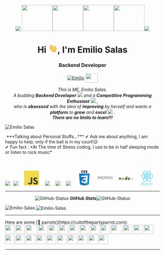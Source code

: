 <p align="center">
   <a href="#" ><img src="https://media.giphy.com/media/10Bb1Bq7BMi9Co/giphy.gif" width="100"/></a>
   <a href="#" ><img src="https://media.giphy.com/media/10Bb1Bq7BMi9Co/giphy.gif" width="100" height="85 /></a>
      <a href="#" ><img src="https://media.giphy.com/media/10Bb1Bq7BMi9Co/giphy.gif" width="100" height="85 /></a>
      <a href="#" ><img src="https://media.giphy.com/media/10Bb1Bq7BMi9Co/giphy.gif" width="100" height="85 /></a>
      <a href="#" ><img src="https://media.giphy.com/media/10Bb1Bq7BMi9Co/giphy.gif" width="100" height="85 /></a>
      <a href="#" ><img src="https://media.giphy.com/media/10Bb1Bq7BMi9Co/giphy.gif" width="100" /></a>
</p>
<h1 align="center">Hi <img src="https://raw.githubusercontent.com/ABSphreak/ABSphreak/master/gifs/Hi.gif" width="30px">, I'm Emilio Salas</h1>
<h3 align="center">Backend Developer</h3>
<p align="center">
   <a href="https://www.linkedin.com/in/emiliosalasviveros/" target="blank"><img align="center" src="https://img.icons8.com/ios-filled/50/4a90e2/linkedin.png" alt="Emilio" height="30" width="40" /></a>
   <a href = "mailto: emiliosalas54@gmail.com"><img align="center" src="https://img.icons8.com/color/48/4a90e2/send-mass-email.png" height="30" width="40" /></a>
</p>
</p>
<p align="center">
   <em>
   This is ME, Emilio Salas. <br>
   A budding <b>Backend Developer</b> <img src="https://github.com/TheDudeThatCode/TheDudeThatCode/blob/master/Assets/Developer.gif" width="30px"> and a <b>Competitive Programming Enthusiast</b>&nbsp;<img src="https://github.com/TheDudeThatCode/TheDudeThatCode/blob/master/Assets/Designer.gif" width="36px">&nbsp,<br>who is <b>obsessed</b>
   with the idea of <b>improving</b> by herself and wants a <b>platform</b> to 
   <b>grow</b> and 
   <b>excel</b> <img src="https://github.com/TheDudeThatCode/TheDudeThatCode/blob/master/Assets/Medal.gif" width="20px">&nbsp.
   </em> 
   <br>
   <b><i>There are no limits to learn!!!</i></b> 
</p>
<p align="left"> <img src="https://komarev.com/ghpvc/?username=emilio4585&label=Profile%20views&color=0e75b6&style=flat" alt="Emilio Salas" /> </p>
&nbsp;***Talking about Personal Stuffs...***
✔ Ask me about anything, I am happy to help, only if the ball is in my court!😉<br>
✔ Fun fact : *At The time of Stress coding, I use to be in half sleeping mode or listen to rock music*<br><br><br><br>
<code><img height="50" src="https://img.icons8.com/color/48/000000/python--v1.png"></code>
<code> <img height="50" src="https://img.icons8.com/nolan/64/flask.png"> </code>
<code> <img height="50" src="https://raw.githubusercontent.com/devicons/devicon/master/icons/javascript/javascript-original.svg"> </code>
<code> <img height="50" src="https://img.icons8.com/color/48/000000/git.png"> </code>
<code> <img height="50" src="https://1000logos.net/wp-content/uploads/2020/08/SQLite-Logo.png"> </code>
<code> <img height="50" src="https://img.icons8.com/color/48/000000/postgreesql.png"> </code>
<code> <img height="50" src="https://raw.githubusercontent.com/devicons/devicon/master/icons/css3/css3-original-wordmark.svg"> </code>
<code> <img height="50" src="https://raw.githubusercontent.com/devicons/devicon/master/icons/express/express-original-wordmark.svg"> </code>
<code> <img height="50" src="https://raw.githubusercontent.com/devicons/devicon/master/icons/nodejs/nodejs-original-wordmark.svg"> </code>
<code> <img height="50" src="https://raw.githubusercontent.com/devicons/devicon/master/icons/react/react-original-wordmark.svg"> </code>
<hr>
<p align="center">
   <img src="https://media.giphy.com/media/8UHRm5oY4k4FDxq5QG/giphy.gif" width="30px" alt="GitHub-Status"/>&nbsp;<i><b>GitHub Stats</b></i><img src="https://media.giphy.com/media/8UHRm5oY4k4FDxq5QG/giphy.gif" width="30px" alt="GitHub-Status"/>
</p>
<p><img align="left" src="https://github-readme-stats.vercel.app/api/top-langs?username=emilio4585&hide=css,html&show_icons=true&locale=en&layout=compact&theme=radical" alt="Emilio-Salas" /></p>
<p>&nbsp;<img align="center" src="https://github-readme-stats.vercel.app/api?username=emilio4585&show_icons=true&locale=en&theme=radical" alt="Emilio-Salas" width="410" /></p>
<hr>
Here are some [🦜 parrots](https://cultofthepartyparrot.com):
<div>
   <img src="https://cultofthepartyparrot.com/parrots/hd/githubparrot.gif" width="30" height="30"/>
   <img src="https://cultofthepartyparrot.com/flags/hd/indiaparrot.gif" width="30" height="30"/>
   <img src="https://cultofthepartyparrot.com/parrots/asyncparrot.gif" width="36" height="30"/>
   <img src="https://cultofthepartyparrot.com/parrots/exceptionallyfastparrot.gif" width="30" height="30"/>
   <img src="https://cultofthepartyparrot.com/parrots/hd/60fpsparrot.gif" width="30" height="30"/>
   <img src="https://cultofthepartyparrot.com/parrots/hd/jumpingparrot.gif" width="30" height="30"/>
   <img src="https://cultofthepartyparrot.com/parrots/hd/opensourceparrot.gif" width="30" height="30"/>
   <img src="https://cultofthepartyparrot.com/parrots/hd/dealwithitnowparrot.gif" width="30" height="30"/>
   <img src="https://cultofthepartyparrot.com/parrots/hd/hypnoparrotlight.gif" width="30" height="30"/>
   <img src="https://cultofthepartyparrot.com/parrots/databaseparrot.gif" width="30" height="30"/>
   <img src="https://cultofthepartyparrot.com/parrots/fixparrot.gif" width="36" height="30"/>
   <img src="https://cultofthepartyparrot.com/parrots/hd/laptop_parrot.gif" width="30" height="30"/>
   <img src="https://cultofthepartyparrot.com/parrots/hd/spinningparrot.gif" width="30" height="30"/>
   <img src="https://cultofthepartyparrot.com/parrots/hd/levitationparrot.gif" width="30" height="30"/>
   <img src="https://cultofthepartyparrot.com/parrots/hd/meldparrot.gif" width="30" height="30"/>
   <img src="https://cultofthepartyparrot.com/parrots/slomoparrot.gif" width="30" height="30"/>
   <img src="https://cultofthepartyparrot.com/parrots/hd/moonwalkingparrot.gif" width="30" height="30"/>
   <img src="https://cultofthepartyparrot.com/parrots/hd/stableparrot.gif" width="30" height="30"/>
   <img src="https://cultofthepartyparrot.com/parrots/hd/scienceparrot.gif" width="30" height="30"/>
   <img src="https://cultofthepartyparrot.com/parrots/hd/pirateparrot.gif" width="30" height="30"/>
   <img src="https://cultofthepartyparrot.com/parrots/hd/footballparrot.gif" width="30" height="30"/>
   <img src="https://cultofthepartyparrot.com/parrots/hd/illuminatiparrot.gif" width="30" height="30"/>
   <img src="https://cultofthepartyparrot.com/parrots/hd/hypnoparrotdark.gif" width="30" height="30"/>
   <img src="https://cultofthepartyparrot.com/parrots/hd/mustacheparrot.gif" width="30" height="30"/>
</div>
<hr>
